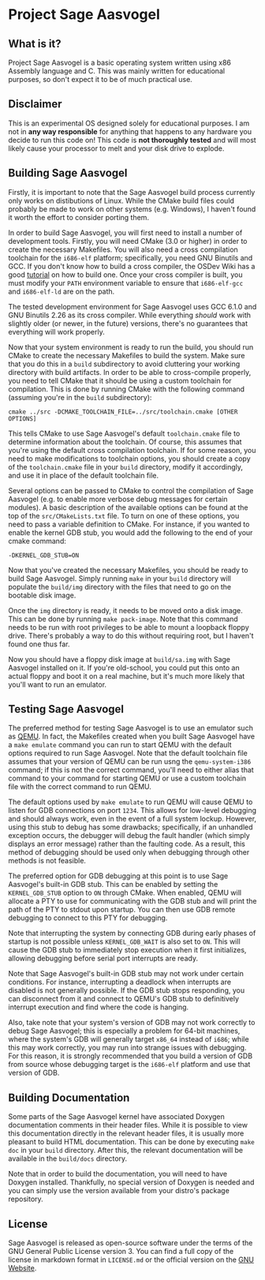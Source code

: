 # Project Sage Aasvogel

## What is it?

Project Sage Aasvogel is a basic operating system written using x86 Assembly language and C. This was mainly written for educational purposes, so don't expect it to be of much practical use.

## Disclaimer

This is an experimental OS designed solely for educational purposes. I am not in **any way responsible** for anything that happens to any hardware you decide to run this code on! This code is **not thoroughly tested** and will most likely cause your processor to melt and your disk drive to explode.

## Building Sage Aasvogel

Firstly, it is important to note that the Sage Aasvogel build process currently only works on distibutions of Linux. While the CMake build files could probably be made to work on other systems (e.g. Windows), I haven't found it worth the effort to consider porting them.

In order to build Sage Aasvogel, you will first need to install a number of development tools. Firstly, you will need CMake (3.0 or higher) in order to create the necessary Makefiles. You will also need a cross compilation toolchain for the `i686-elf` platform; specifically, you need GNU Binutils and GCC. If you don't know how to build a cross compiler, the OSDev Wiki has a good [tutorial](http://wiki.osdev.org/GCC_Cross-Compiler) on how to build one. Once your cross compiler is built, you must modify your `PATH` environment variable to ensure that `i686-elf-gcc` and `i686-elf-ld` are on the path.

The tested development environment for Sage Aasvogel uses GCC 6.1.0 and GNU Binutils 2.26 as its cross compiler. While everything _should_ work with slightly older (or newer, in the future) versions, there's no guarantees that everything will work properly.

Now that your system environment is ready to run the build, you should run CMake to create the necessary Makefiles to build the system. Make sure that you do this in a `build` subdirectory to avoid cluttering your working directory with build artifacts. In order to be able to cross-compile properly, you need to tell CMake that it should be using a custom toolchain for compilation. This is done by running CMake with the following command (assuming you're in the `build` subdirectory):

```
cmake ../src -DCMAKE_TOOLCHAIN_FILE=../src/toolchain.cmake [OTHER OPTIONS]
```

This tells CMake to use Sage Aasvogel's default `toolchain.cmake` file to determine information about the toolchain. Of course, this assumes that you're using the default cross compilation toolchain. If for some reason, you need to make modifications to toolchain options, you should create a copy of the `toolchain.cmake` file in your `build` directory, modify it accordingly, and use it in place of the default toolchain file.

Several options can be passed to CMake to control the compilation of Sage Aasvogel (e.g. to enable more verbose debug messages for certain modules). A basic description of the available options can be found at the top of the `src/CMakeLists.txt` file. To turn on one of these options, you need to pass a variable definition to CMake. For instance, if you wanted to enable the kernel GDB stub, you would add the following to the end of your cmake command:

```
-DKERNEL_GDB_STUB=ON
```

Now that you've created the necessary Makefiles, you should be ready to build Sage Aasvogel. Simply running `make` in your `build` directory will populate the `build/img` directory with the files that need to go on the bootable disk image.

Once the `img` directory is ready, it needs to be moved onto a disk image. This can be done by running `make pack-image`. Note that this command needs to be run with root privileges to be able to mount a loopback floppy drive. There's probably a way to do this without requiring root, but I haven't found one thus far.

Now you should have a floppy disk image at `build/sa.img` with Sage Aasvogel installed on it. If you're old-school, you could put this onto an actual floppy and boot it on a real machine, but it's much more likely that you'll want to run an emulator.

## Testing Sage Aasvogel

The preferred method for testing Sage Aasvogel is to use an emulator such as [QEMU](http://www.qemu.org/). In fact, the Makefiles created when you built Sage Aasvogel have a `make emulate` command you can run to start QEMU with the default options required to run Sage Aasvogel. Note that the default toolchain file assumes that your version of QEMU can be run usng the `qemu-system-i386` command; if this is not the correct command, you'll need to either alias that command to your command for starting QEMU or use a custom toolchain file with the correct command to run QEMU.

The default options used by `make emulate` to run QEMU will cause QEMU to listen for GDB connections on port `1234`. This allows for low-level debugging and should always work, even in the event of a full system lockup. However, using this stub to debug has some drawbacks; specifically, if an unhandled exception occurs, the debugger will debug the fault handler (which simply displays an error message) rather than the faulting code. As a result, this method of debugging should be used only when debugging through other methods is not feasible.

The preferred option for GDB debugging at this point is to use Sage Aasvogel's built-in GDB stub. This can be enabled by setting the `KERNEL_GDB_STUB` option to `ON` through CMake. When enabled, QEMU will allocate a PTY to use for communicating with the GDB stub and will print the path of the PTY to stdout upon startup. You can then use GDB remote debugging to connect to this PTY for debugging.

Note that interrupting the system by connecting GDB during early phases of startup is not possible unless `KERNEL_GDB_WAIT` is also set to `ON`. This will cause the GDB stub to immediately stop execution when it first initializes, allowing debugging before serial port interrupts are ready.

Note that Sage Aasvogel's built-in GDB stub may not work under certain conditions. For instance, interrupting a deadlock when interrupts are disabled is not generally possible. If the GDB stub stops responding, you can disconnect from it and connect to QEMU's GDB stub to definitively interrupt execution and find where the code is hanging.

Also, take note that your system's version of GDB may not work correctly to debug Sage Aasvogel; this is especially a problem for 64-bit machines, where the system's GDB will generally target `x86_64` instead of `i686`; while this may work correctly, you may run into strange issues with debugging. For this reason, it is strongly recommended that you build a version of GDB from source whose debugging target is the `i686-elf` platform and use that version of GDB.

## Building Documentation

Some parts of the Sage Aasvogel kernel have associated Doxygen documentation comments in their header files. While it is possible to view this documentation directly in the relevant header files, it is usually more pleasant to build HTML documentation. This can be done by executing `make doc` in your `build` directory. After this, the relevant documentation will be available in the `build/docs` directory.

Note that in order to build the documentation, you will need to have Doxygen installed. Thankfully, no special version of Doxygen is needed and you can simply use the version available from your distro's package repository.

## License

Sage Aasvogel is released as open-source software under the terms of the GNU General Public License version 3. You can find a full copy of the license in markdown format in `LICENSE.md` or the official version on the [GNU Website](https://www.gnu.org/licenses/gpl.html).

